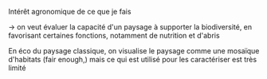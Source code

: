 

Intérêt agronomique de ce que je fais 

→ on veut évaluer la capacité d'un paysage à supporter la biodiversité, en favorisant certaines fonctions, notamment de nutrition et d'abris

En éco du paysage classique, on visualise le paysage comme une mosaïque d'habitats (fair enough,) mais ce qui est utilisé pour les caractériser est très limité